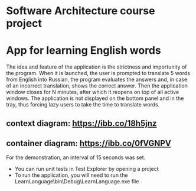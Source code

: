 Software Architecture course project
=================================
# App for learning English words
The idea and feature of the application is the strictness and importunity of the program. When it is launched, the user is prompted to translate 5 words from English into Russian, the program evaluates the answers and, in case of an incorrect translation, shows the correct answer. Then the application window closes for N minutes, after which it reopens on top of all active windows. The application is not displayed on the bottom panel and in the tray, thus forcing lazy users to take the time to translate words.

context diagram: https://ibb.co/18h5jnz
--------------------------------------
container diagram: https://ibb.co/0fVGNPV
---------------------------------------

For the demonstration, an interval of 15 seconds was set.
- You can run unit tests in Test Explorer by opening a project
- To run the application, you will need to run the LearnLanguage\bin\Debug\LearnLanguage.exe file
